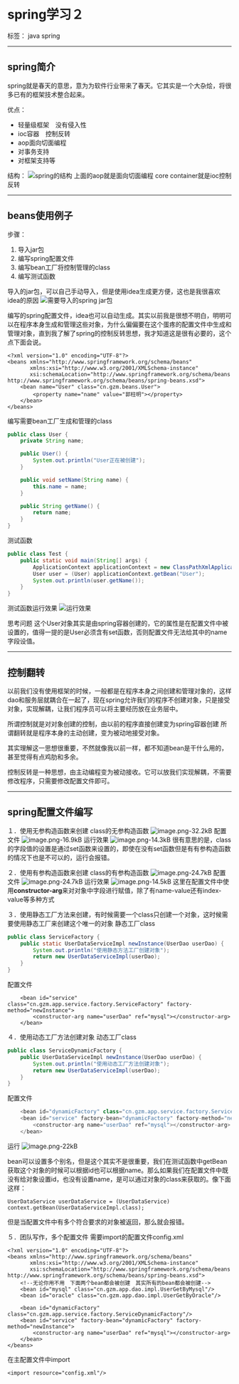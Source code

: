 ﻿# spring学习２

标签： java spring


----------
## spring简介 ##
spring就是春天的意思，意为为软件行业带来了春天。它其实是一个大杂烩，将很多已有的框架技术整合起来。

优点：

 - 轻量级框架　没有侵入性
 - ioc容器　控制反转
 - aop面向切面编程
 - 对事务支持
 - 对框架支持等

结构：
![spring的结构][1]
上面的aop就是面向切面编程
core container就是ioc控制反转



----------
## beans使用例子 ##
步骤：

 1. 导入jar包
 2. 编写spring配置文件
 3. 编写bean工厂将控制管理的class
 4. 编写测试函数

导入的jar包，可以自己手动导入，但是使用idea生成更方便，这也是我很喜欢idea的原因
![需要导入的spring jar包][2]

编写的spring配置文件，idea也可以自动生成。其实以前我是很想不明白，明明可以在程序本身生成和管理这些对象，为什么偏偏要在这个蛋疼的配置文件中生成和管理对象，直到我了解了spring的控制反转思想，我才知道这是很有必要的，这个点下面会说。
```
<?xml version="1.0" encoding="UTF-8"?>
<beans xmlns="http://www.springframework.org/schema/beans"
       xmlns:xsi="http://www.w3.org/2001/XMLSchema-instance"
       xsi:schemaLocation="http://www.springframework.org/schema/beans http://www.springframework.org/schema/beans/spring-beans.xsd">
    <bean name="User" class="cn.gzm.beans.User">
        <property name="name" value="郭柱明"></property>
    </bean>
</beans>
```

编写需要bean工厂生成和管理的class
```java
public class User {
    private String name;

    public User() {
        System.out.println("User正在被创建");
    }

    public void setName(String name) {
        this.name = name;
    }

    public String getName() {
        return name;
    }
}
```

测试函数
```java
public class Test {
    public static void main(String[] args) {
        ApplicationContext applicationContext = new ClassPathXmlApplicationContext("beans.xml");
        User user = (User) applicationContext.getBean("User");
        System.out.println(user.getName());
    }
}
```

测试函数运行效果
![运行效果][3]


思考问题
这个User对象其实是由spring容器创建的，它的属性是在配置文件中被设置的，值得一提的是User必须含有set函数，否则配置文件无法给其中的name字段设值。


----------
## 控制翻转 ##
以前我们没有使用框架的时候，一般都是在程序本身之间创建和管理对象的，这样dao和服务层就耦合在一起了，现在spring允许我们的程序不创建对象，只是接受对象，实现解耦，让我们程序员可以将主要经历放在业务层中。

所谓控制就是对对象创建的控制，由以前的程序直接创建变为spring容器创建
所谓翻转就是程序本身的主动创建，变为被动地接受对象。

其实理解这一思想很重要，不然就像我以前一样，都不知道bean是干什么用的，甚至觉得有点鸡肋和多余。

控制反转是一种思想，由主动编程变为被动接收。它可以放我们实现解耦，不需要修改程序，只需要修改配置文件即可。


----------
## spring配置文件编写 ##

１．使用无参构造函数来创建
class的无参构造函数
![image.png-32.2kB][4]
配置文件
![image.png-16.9kB][5]
运行效果
![image.png-14.3kB][6]
很有意思的是，class的字段值的设置是通过set函数来设置的，即使在没有set函数但是有有参构造函数的情况下也是不可以的，运行会报错。

２．使用有参构造函数来创建
class的有参构造函数
![image.png-24.7kB][7]
配置文件
![image.png-24.7kB][8]
运行效果
![image.png-14.5kB][9]
这里在配置文件中使用**constructor-arg**来对对象中字段进行赋值，除了有name-value还有index-value等多种方式

３．使用静态工厂方法来创建，有时候需要一个class只创建一个对象，这时候需要使用静态工厂来创建这个唯一的对象
静态工厂class
```java
public class ServiceFactory {
    public static UserDataServiceImpl newInstance(UserDao userDao) {
        System.out.println("使用静态方法工厂创建对象");
        return new UserDataServiceImpl(userDao);
    }
}
```
配置文件
```
    <bean id="service" class="cn.gzm.app.service.factory.ServiceFactory" factory-method="newInstance">
        <constructor-arg name="userDao" ref="mysql"></constructor-arg>
    </bean>
```

４．使用动态工厂方法创建对象
动态工厂class
```java
public class ServiceDynamicFactory {
    public UserDataServiceImpl newInstance(UserDao userDao) {
        System.out.println("使用动态工厂方法创建对象");
        return new UserDataServiceImpl(userDao);
    }
}
```
配置文件
```java
    <bean id="dynamicFactory" class="cn.gzm.app.service.factory.ServiceDynamicFactory"/>
    <bean id="service" factory-bean="dynamicFactory" factory-method="newInstance">
        <constructor-arg name="userDao" ref="mysql"></constructor-arg>
    </bean>
```
运行
![image.png-22kB][10]

bean可以设置多个别名，但是这个其实不是很重要，我们在测试函数中getBean获取这个对象的时候可以根据id也可以根据name。那么如果我们在配置文件中既没有给对象设置id，也没有设置name，是可以通过对象的class来获取的。像下面这样：

    UserDataService userDataService = (UserDataService) context.getBean(UserDataServiceImpl.class);

但是当配置文件中有多个符合要求的对象被返回，那么就会报错。

５．团队写作，多个配置文件
需要import的配置文件config.xml
```
<?xml version="1.0" encoding="UTF-8"?>
<beans xmlns="http://www.springframework.org/schema/beans"
       xmlns:xsi="http://www.w3.org/2001/XMLSchema-instance"
       xsi:schemaLocation="http://www.springframework.org/schema/beans http://www.springframework.org/schema/beans/spring-beans.xsd">
    <!--无论你用不用　下面两个bean都会被创建　其实所有的bean都会被创建-->
    <bean id="mysql" class="cn.gzm.app.dao.impl.UserGetByMysql"/>
    <bean id="oracle" class="cn.gzm.app.dao.impl.UserGetByOracle"/>

    <bean id="dynamicFactory" class="cn.gzm.app.service.factory.ServiceDynamicFactory"/>
    <bean id="service" factory-bean="dynamicFactory" factory-method="newInstance">
        <constructor-arg name="userDao" ref="mysql"></constructor-arg>
    </bean>
</beans>
```
在主配置文件中import

    <import resource="config.xml"/>





  [1]: https://docs.spring.io/spring/docs/4.3.22.RELEASE/spring-framework-reference/htmlsingle/images/spring-overview.png
  [2]: http://static.zybuluo.com/gzm1997/h8bth4ekxvnh1znn9ey0easp/image.png
  [3]: http://static.zybuluo.com/gzm1997/a1r472cs34jmwoz37ru1f81c/image.png
  [4]: http://static.zybuluo.com/gzm1997/qigban8e64wcjht38witq7wx/image.png
  [5]: http://static.zybuluo.com/gzm1997/k08n0sgr2pzis81tza69qwzd/image.png
  [6]: http://static.zybuluo.com/gzm1997/0egkg9lgotnp5sjbnvii6b9d/image.png
  [7]: http://static.zybuluo.com/gzm1997/nrj6rmdegf0ejs6l59h2o2yu/image.png
  [8]: http://static.zybuluo.com/gzm1997/sjbgs77tn525l925095sjfwz/image.png
  [9]: http://static.zybuluo.com/gzm1997/twv4y89hh7oc787zs7cpnv7u/image.png
  [10]: http://static.zybuluo.com/gzm1997/ixi9ezzr05t9lmluqmmfp2z2/image.png